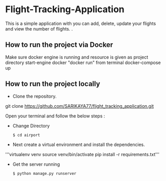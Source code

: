 # Flight-Tracking-Application

This is a simple application with you can add, delete, update your flights and view the number of flights. .

## How to run the project via Docker

Make sure docker engine is running and resource is given as project directory
start-engine docker
"docker run" from terminal
docker-compose up

## How to run the project locally

- Clone the repository.

git clone https://github.com/SARIKAYA77/flight_tracking_application.git

Open your terminal and follow the below steps :

- Change Directory 

  ```change directory
  $ cd airport
  ```
- Next create a virtual environment and install the dependencies.

'''virtualenv venv
    source venv/bin/activate
    pip install -r requirements.txt'''

- Get the server running

  ```runserver
  $ python manage.py runserver
  ```